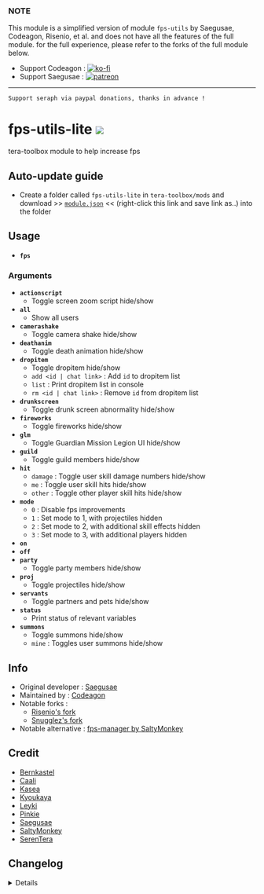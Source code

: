 ### NOTE
This module is a simplified version of module `fps-utils` by Saegusae, Codeagon, Risenio, et al. and does not have all the features of the full module. for the full experience, please refer to the forks of the full module below.
- Support Codeagon : [![ko-fi](https://img.shields.io/badge/kofi-donate-333333.svg?colorA=F0AD4E&colorB=333333)](https://ko-fi.com/codeagon)
- Support Saegusae : [![patreon](https://img.shields.io/badge/patreon-donate-333333.svg?colorA=E85B46&colorB=333333)](https://www.patreon.com/saegusa)

---

```
Support seraph via paypal donations, thanks in advance !
```

# fps-utils-lite [![](https://img.shields.io/badge/paypal-donate-333333.svg?colorA=0070BA&colorB=333333)](https://www.paypal.me/seraphinush)
tera-toolbox module to help increase fps

## Auto-update guide
- Create a folder called `fps-utils-lite` in `tera-toolbox/mods` and download >> [`module.json`](https://raw.githubusercontent.com/seraphinush-gaming/fps-utils-lite/master/module.json) << (right-click this link and save link as..) into the folder

## Usage
- __`fps`__
### Arguments
- __`actionscript`__
  - Toggle screen zoom script hide/show
- __`all`__
  - Show all users
- __`camerashake`__
  - Toggle camera shake hide/show
- __`deathanim`__
  - Toggle death animation hide/show
- __`dropitem`__
  - Toggle dropitem hide/show
  - `add <id | chat link>` : Add `id` to dropitem list
  - `list` : Print dropitem list in console
  - `rm <id | chat link>` : Remove `id` from dropitem list
- __`drunkscreen`__
  - Toggle drunk screen abnormality hide/show
- __`fireworks`__
  - Toggle fireworks hide/show
- __`glm`__
  - Toggle Guardian Mission Legion UI hide/show
- __`guild`__
  - Toggle guild members hide/show
- __`hit`__
  - `damage` : Toggle user skill damage numbers hide/show
  - `me` : Toggle user skill hits hide/show
  - `other` : Toggle other player skill hits hide/show
- __`mode`__
  - `0` : Disable fps improvements
  - `1` : Set mode to 1, with projectiles hidden
  - `2` : Set mode to 2, with additional skill effects hidden
  - `3` : Set mode to 3, with additional players hidden
- __`on`__
- __`off`__
- __`party`__
  - Toggle party members hide/show
- __`proj`__
  - Toggle projectiles hide/show
- __`servants`__
  - Toggle partners and pets hide/show
- __`status`__
  - Print status of relevant variables
- __`summons`__
  - Toggle summons hide/show
  - `mine` : Toggles user summons hide/show

## Info
- Original developer : [Saegusae](https://github.com/Saegusae)
- Maintained by : [Codeagon](https://github.com/codeagon/fps-utils)
- Notable forks :
  - [Risenio's fork](https://github.com/Risenio/fps-utils)
  - [Snugglez's fork](https://github.com/Snugglez/fps-utils)
- Notable alternative : [fps-manager by SaltyMonkey](https://github.com/SaltyMonkey/fps-manager)

## Credit
- [Bernkastel](https://github.com/Bernkastel-0/)
- [Caali](https://github.com/hackerman-caali/)
- [Kasea](https://github.com/Kaseaa/)
- [Kyoukaya](https://github.com/kyoukaya)
- [Leyki](https://github.com/Leyki)
- [Pinkie](https://github.com/pinkipi/)
- [Saegusae](https://github.com/Saegusae/)
- [SaltyMonkey](https://github.com/SaltyMonkey)
- [SerenTera](https://github.com/SerenTera)

## Changelog
<details>

    1.08
    - Added `glm` option
    1.07
    - Added `actionscript` option
    - Added `camerashake` option
    - Added `drunkscreen` option
    - Added fish aesthetic spawn block
    1.06
    - Added `deathanim` option
    - Added `dropitem` options
    1.05
    - Incorporated `tera-game-state`
    1.04
    - Added `all` option
    - Added `off` option
    - Added `on` option
    1.03
    - Fixed issue where S_SPAWN_USER could not load party members
    1.02
    - Fixed bugs
    1.01
    - Fixed bugs
    1.00
    - Initial fork and commit

</details>
